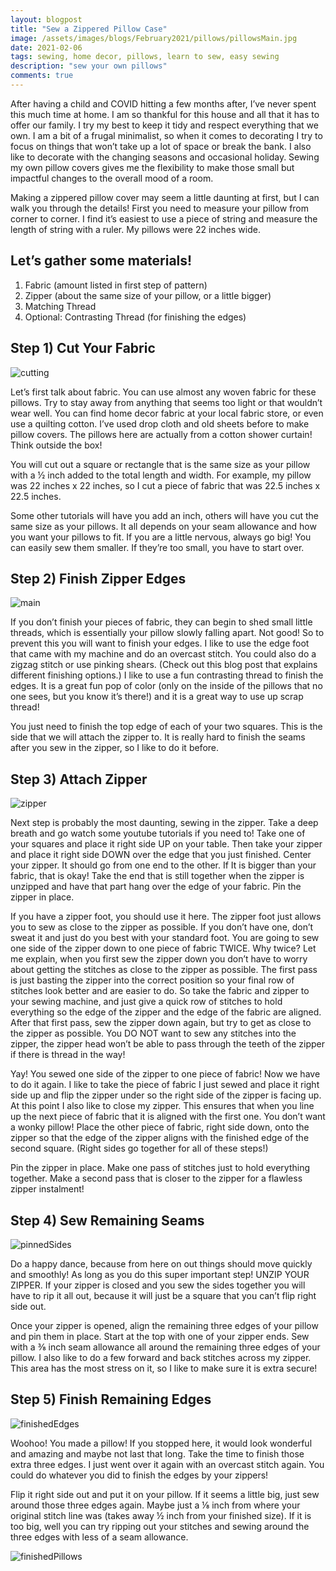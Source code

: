 ```yaml
---
layout: blogpost
title: "Sew a Zippered Pillow Case"
image: /assets/images/blogs/February2021/pillows/pillowsMain.jpg
date: 2021-02-06
tags: sewing, home decor, pillows, learn to sew, easy sewing
description: "sew your own pillows"
comments: true
---
```


After having a child and COVID hitting a few months after, I’ve never spent this much time at home. I am so thankful for this house and all that it has to offer our family. I try my best to keep it tidy and respect everything that we own. I am a bit of a frugal minimalist, so when it comes to decorating I try to focus on things that won’t take up a lot of space or break the bank. I also like to decorate with the changing seasons and occasional holiday. Sewing my own pillow covers gives me the flexibility to make those small but impactful changes to the overall mood of a room.

Making a zippered pillow cover may seem a little daunting at first, but I can walk you through the details! First you need to measure your pillow from corner to corner. I find it’s easiest to use a piece of string and measure the length of string with a ruler. My pillows were 22 inches wide.

<h2> Let’s gather some materials! </h2>

1. Fabric (amount listed in first step of pattern)
2. Zipper (about the same size of your pillow, or a little bigger)
3. Matching Thread
4. Optional: Contrasting Thread (for finishing the edges)

<h2> Step 1) Cut Your Fabric </h2>

![cutting](/assets/images/blogs/February2021/pillows/cutting.jpg)

Let’s first talk about fabric. You can use almost any woven fabric for these pillows. Try to stay away from anything that seems too light or that wouldn’t wear well. You can find home decor fabric at your local fabric store, or even use a quilting cotton. I’ve used drop cloth and old sheets before to make pillow covers. The pillows here are actually from a cotton shower curtain! Think outside the box!

You will cut out a square or rectangle that is the same size as your pillow with a ½ inch added to the total length and width. For example, my pillow was 22 inches x 22 inches, so I cut a piece of fabric that was 22.5 inches x 22.5 inches. 

Some other tutorials will have you add an inch, others will have you cut the same size as your pillows. It all depends on your seam allowance and how you want your pillows to fit. If you are a little nervous, always go big! You can easily sew them smaller. If they’re too small, you have to start over. 



<h2> Step 2) Finish Zipper Edges </h2>

![main](/assets/images/blogs/February2021/pillows/edgeFoot.jpg)

If you don’t finish your pieces of fabric, they can begin to shed small little threads, which is essentially your pillow slowly falling apart. Not good! So to prevent this you will want to finish your edges. I like to use the edge foot that came with my machine and do an overcast stitch. You could also do a zigzag stitch or use pinking shears. (Check out this blog post that explains different finishing options.) I like to use a fun contrasting thread to finish the edges. It is a great fun pop of color (only on the inside of the pillows that no one sees, but you know it’s there!) and it is a great way to use up scrap thread!

You just need to finish the top edge of each of your two squares. This is the side that we will attach the zipper to. It is really hard to finish the seams after you sew in the zipper, so I like to do it before.



<h2> Step 3) Attach Zipper </h2>

![zipper](/assets/images/blogs/February2021/pillows/zipperSewn.jpg)

Next step is probably the most daunting, sewing in the zipper. Take a deep breath and go watch some youtube tutorials if you need to! Take one of your squares and place it right side UP on your table. Then take your zipper and place it right side DOWN over the edge that you just finished. Center your zipper. It should go from one end to the other. If It is bigger than your fabric, that is okay! Take the end that is still together when the zipper is unzipped and have that part hang over the edge of your fabric. Pin the zipper in place.

If you have a zipper foot, you should use it here. The zipper foot just allows you to sew as close to the zipper as possible. If you don’t have one, don’t sweat it and just do you best with your standard foot. You are going to sew one side of the zipper down to one piece of fabric TWICE. Why twice? Let me explain, when you first sew the zipper down you don’t have to worry about getting the stitches as close to the zipper as possible. The first pass is just basting the zipper into the correct position so your final row of stitches look better and are easier to do. So take the fabric and zipper to your sewing machine, and just give a quick row of stitches to hold everything so the edge of the zipper and the edge of the fabric are aligned. After that first pass, sew the zipper down again, but try to get as close to the zipper as possible. You DO NOT want to sew any stitches into the zipper, the zipper head won’t be able to pass through the teeth of the zipper if there is thread in the way!

Yay! You sewed one side of the zipper to one piece of fabric! Now we have to do it again. I like to take the piece of fabric I just sewed and place it right side up and flip the zipper under so the right side of the zipper is facing up. At this point I also like to close my zipper. This ensures that when you line up the next piece of fabric that it is aligned with the first one. You don’t want a wonky pillow! Place the other piece of fabric, right side down, onto the zipper so that the edge of the zipper aligns with the finished edge of the second square. (Right sides go together for all of these steps!) 

Pin the zipper in place. Make one pass of stitches just to hold everything together. Make a second pass that is closer to the zipper for a flawless zipper instalment!




<h2> Step 4) Sew Remaining Seams </h2>

![pinnedSides](/assets/images/blogs/February2021/pillows/pinnedSides.jpg)

Do a happy dance, because from here on out things should move quickly and smoothly! As long as you do this super important step! UNZIP YOUR ZIPPER. If your zipper is closed and you sew the sides together you will have to rip it all out, because it will just be a square that you can’t flip right side out. 

Once your zipper is opened, align the remaining three edges of your pillow and pin them in place. Start at the top with one of your zipper ends. Sew with a ⅜ inch seam allowance all around the remaining three edges of your pillow. I also like to do a few forward and back stitches across my zipper. This area has the most stress on it, so I like to make sure it is extra secure!



<h2> Step 5) Finish Remaining Edges </h2>

![finishedEdges](/assets/images/blogs/February2021/pillows/finishedEdges.jpg)

Woohoo! You made a pillow! If you stopped here, it would look wonderful and amazing and maybe not last that long. Take the time to finish those extra three edges. I just went over it again with an overcast stitch again. You could do whatever you did to finish the edges by your zippers! 

Flip it right side out and put it on your pillow. If it seems a little big, just sew around those three edges again. Maybe just a ⅛ inch from where your original stitch line was (takes away ½ inch from your finished size). If it is too big, well you can try ripping out your stitches and sewing around the three edges with less of a seam allowance. 


![finishedPillows](/assets/images/blogs/February2021/pillows/finishedPillows.jpg)

